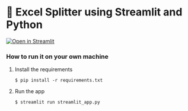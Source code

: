 # 🎈 Excel Splitter using Streamlit and Python 

[![Open in Streamlit](https://static.streamlit.io/badges/streamlit_badge_black_white.svg)](https://split-excel.streamlit.app)

### How to run it on your own machine

1. Install the requirements

   ```
   $ pip install -r requirements.txt
   ```

2. Run the app

   ```
   $ streamlit run streamlit_app.py
   ```
